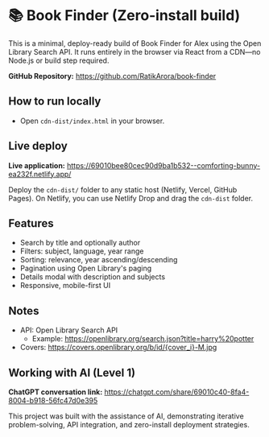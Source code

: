 # 📚 Book Finder (Zero‑install build)

This is a minimal, deploy-ready build of Book Finder for Alex using the Open Library Search API. It runs entirely in the browser via React from a CDN—no Node.js or build step required.

**GitHub Repository:** https://github.com/RatikArora/book-finder

## How to run locally

- Open `cdn-dist/index.html` in your browser.

## Live deploy

**Live application:** https://69010bee80cec90d9ba1b532--comforting-bunny-ea232f.netlify.app/

Deploy the `cdn-dist/` folder to any static host (Netlify, Vercel, GitHub Pages). On Netlify, you can use Netlify Drop and drag the `cdn-dist` folder.

## Features

- Search by title and optionally author
- Filters: subject, language, year range
- Sorting: relevance, year ascending/descending
- Pagination using Open Library's paging
- Details modal with description and subjects
- Responsive, mobile-first UI

## Notes

- API: Open Library Search API
  - Example: https://openlibrary.org/search.json?title=harry%20potter
- Covers: https://covers.openlibrary.org/b/id/{cover_i}-M.jpg

## Working with AI (Level 1)

**ChatGPT conversation link:** https://chatgpt.com/share/69010c40-8fa4-8004-b918-56fc47d0e395

This project was built with the assistance of AI, demonstrating iterative problem-solving, API integration, and zero-install deployment strategies.
